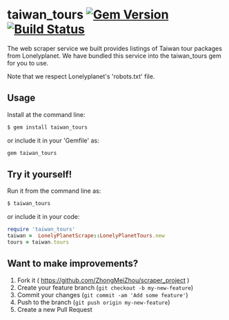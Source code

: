 

# taiwan_tours [![Gem Version](https://badge.fury.io/rb/taiwan_tours.svg)](https://badge.fury.io/rb/taiwan_tours) [![Build Status](https://travis-ci.org/ZhongMeiZhou/scraper_project.svg)](https://travis-ci.org/ZhongMeiZhou/scraper_project)

 The web scraper service we built provides listings of Taiwan tour packages from Lonelyplanet. We have bundled this service into the taiwan_tours gem for you to use.

 Note that we respect Lonelyplanet's 'robots.txt' file.


## Usage

 Install at the command line:

 ```sh
 $ gem install taiwan_tours
 ```

 or include it in your 'Gemfile' as:

 ```ruby
 gem taiwan_tours
 ```

## Try it yourself!
 Run it from the command line as:

 ```sh
 $ taiwan_tours
 ```

 or include it in your code:

```ruby
require 'taiwan_tours'
taiwan =  LonelyPlanetScrape::LonelyPlanetTours.new
tours = taiwan.tours
```

## Want to make improvements?

1. Fork it ( https://github.com/ZhongMeiZhou/scraper_project )
2. Create your feature branch (`git checkout -b my-new-feature`)
3. Commit your changes (`git commit -am 'Add some feature'`)
4. Push to the branch (`git push origin my-new-feature`)
5. Create a new Pull Request
